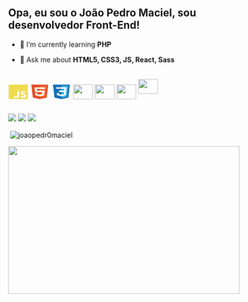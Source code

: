 ## Opa, eu sou o João Pedro Maciel, sou desenvolvedor Front-End!

- 🌱 I’m currently learning  **PHP**

- 💬 Ask me about **HTML5, CSS3, JS, React, Sass**


<div style="display: inline_block"><br>
  <img align="center" alt="Rafa-Js" height="30" width="40" src="https://raw.githubusercontent.com/devicons/devicon/master/icons/javascript/javascript-plain.svg">
  <img align="center" alt="Rafa-HTML" height="30" width="40" src="https://raw.githubusercontent.com/devicons/devicon/master/icons/html5/html5-original.svg">
  <img align="center" alt="Rafa-CSS" height="30" width="40" src="https://raw.githubusercontent.com/devicons/devicon/master/icons/css3/css3-original.svg">
  <img align="center" height="30" width="40" src="https://cdn.jsdelivr.net/gh/devicons/devicon/icons/react/react-original.svg" />
  <img align="center" height="30" width="40" src="https://cdn.jsdelivr.net/gh/devicons/devicon/icons/sass/sass-original.svg" /> 
  <img align="center" height="30" width="40" src="https://cdn.jsdelivr.net/gh/devicons/devicon/icons/jquery/jquery-original.svg" />
  <img rel="stylesheet" height="30" width="40" src="https://cdn.jsdelivr.net/gh/devicons/devicon@v2.15.1/devicon.min.css"/>
          
            
          
            
                   
          
</div>
  
  ##
  
 
<div> 

  
  <a href="https://www.instagram.com/j.pedr0zzx/" target="_blank"><img src="https://img.shields.io/badge/-Instagram-%23E4405F?style=for-the-badge&logo=instagram&logoColor=white" target="_blank"></a>
  <a href = "joaopedromaciel007@gmail.com"><img src="https://img.shields.io/badge/-Gmail-%23333?style=for-the-badge&logo=gmail&logoColor=white" target="_blank"></a>
  <a href="https://www.linkedin.com/in/joão-pedro-maciel-957544235/" target="_blank"><img src="https://img.shields.io/badge/-LinkedIn-%230077B5?style=for-the-badge&logo=linkedin&logoColor=white" target="_blank"></a> 
  
</div>



<p>&nbsp;<img align="center" src="https://github-readme-stats.vercel.app/api?username=joaopedr0maciel&show_icons=true&locale=en" alt="joaopedr0maciel" /></p>


<img src="https://github.com/JoaoPedr0Maciel/JoaoPedr0Maciel/assets/146394493/25976bb2-aa90-4812-a856-6f469fc82e04" width="470" height="300">




